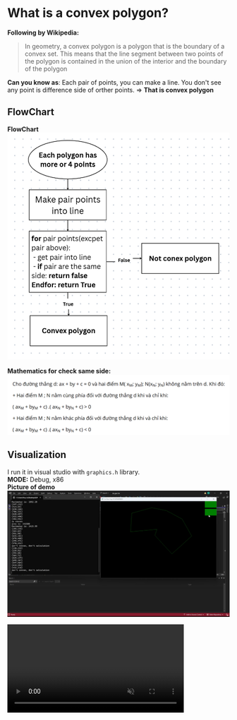 # What is a convex polygon?
**Following by Wikipedia:**
> In geometry, a convex polygon is a polygon that is the boundary of a convex set. This means that the line segment between two points of the polygon is contained in the union of the interior and the boundary of the polygon

**Can you know as**: Each pair of points, you can make a line. You don't see any point is difference side of orther points.
=> **That is convex polygon**

## FlowChart
**FlowChart**
<img src="images/flowchart.png" alt="FlowChart">

**Mathematics for check same side:**
<img src="images/math.png" alt="FlowChart">


## Visualization
I run it in visual studio with ``graphics.h`` library.  
**MODE:** Debug, x86  
**Picture of demo**  
<img src="images/demo-pic.png" alt="FlowChart">

<video src="https://private-user-images.githubusercontent.com/189978986/496033781-85075d29-50ff-49ef-8512-9048dcc20a04.mp4?jwt=eyJ0eXAiOiJKV1QiLCJhbGciOiJIUzI1NiJ9.eyJpc3MiOiJnaXRodWIuY29tIiwiYXVkIjoicmF3LmdpdGh1YnVzZXJjb250ZW50LmNvbSIsImtleSI6ImtleTUiLCJleHAiOjE3NTkzMDMxMjAsIm5iZiI6MTc1OTMwMjgyMCwicGF0aCI6Ii8xODk5Nzg5ODYvNDk2MDMzNzgxLTg1MDc1ZDI5LTUwZmYtNDllZi04NTEyLTkwNDhkY2MyMGEwNC5tcDQ_WC1BbXotQWxnb3JpdGhtPUFXUzQtSE1BQy1TSEEyNTYmWC1BbXotQ3JlZGVudGlhbD1BS0lBVkNPRFlMU0E1M1BRSzRaQSUyRjIwMjUxMDAxJTJGdXMtZWFzdC0xJTJGczMlMkZhd3M0X3JlcXVlc3QmWC1BbXotRGF0ZT0yMDI1MTAwMVQwNzEzNDBaJlgtQW16LUV4cGlyZXM9MzAwJlgtQW16LVNpZ25hdHVyZT0xYjk3YjMzODIzOGM5YzE3YWZiOTVlYWQ5ODljYjQ3YzdjNzA3NjQ0ZTE0MTE0NTk2ZjE1MGU3ZjE3NmI3MDA5JlgtQW16LVNpZ25lZEhlYWRlcnM9aG9zdCJ9.Aev-Sf9Bbh6s_JXHEbjcLJXFaNNg1lqgfE83N_r7q7o" data-canonical-src="https://private-user-images.githubusercontent.com/189978986/496033781-85075d29-50ff-49ef-8512-9048dcc20a04.mp4?jwt=eyJ0eXAiOiJKV1QiLCJhbGciOiJIUzI1NiJ9.eyJpc3MiOiJnaXRodWIuY29tIiwiYXVkIjoicmF3LmdpdGh1YnVzZXJjb250ZW50LmNvbSIsImtleSI6ImtleTUiLCJleHAiOjE3NTkzMDMxMjAsIm5iZiI6MTc1OTMwMjgyMCwicGF0aCI6Ii8xODk5Nzg5ODYvNDk2MDMzNzgxLTg1MDc1ZDI5LTUwZmYtNDllZi04NTEyLTkwNDhkY2MyMGEwNC5tcDQ_WC1BbXotQWxnb3JpdGhtPUFXUzQtSE1BQy1TSEEyNTYmWC1BbXotQ3JlZGVudGlhbD1BS0lBVkNPRFlMU0E1M1BRSzRaQSUyRjIwMjUxMDAxJTJGdXMtZWFzdC0xJTJGczMlMkZhd3M0X3JlcXVlc3QmWC1BbXotRGF0ZT0yMDI1MTAwMVQwNzEzNDBaJlgtQW16LUV4cGlyZXM9MzAwJlgtQW16LVNpZ25hdHVyZT0xYjk3YjMzODIzOGM5YzE3YWZiOTVlYWQ5ODljYjQ3YzdjNzA3NjQ0ZTE0MTE0NTk2ZjE1MGU3ZjE3NmI3MDA5JlgtQW16LVNpZ25lZEhlYWRlcnM9aG9zdCJ9.Aev-Sf9Bbh6s_JXHEbjcLJXFaNNg1lqgfE83N_r7q7o" controls="controls" muted="muted" class="d-block rounded-bottom-2 border-top width-fit" style="max-height:640px; min-height: 200px">
</video>

